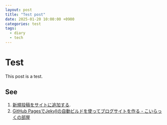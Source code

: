 ```yaml
---
layout: post
title: "Test post"
date: 2025-01-20 10:00:00 +0900
categories: test
tags:
  - diary
  - tech
---
```


# Test
This post is a test.

## See
1. [新規投稿をサイトに追加する](https://docs.github.com/ja/pages/setting-up-a-github-pages-site-with-jekyll/adding-content-to-your-github-pages-site-using-jekyll#adding-a-new-post-to-your-site).
2. [GitHub PagesでJekyllの自動ビルドを使ってブログサイトを作る - こいらっくの部屋](https://coiluck.hatenablog.com/entry/2024/09/12/181004)
